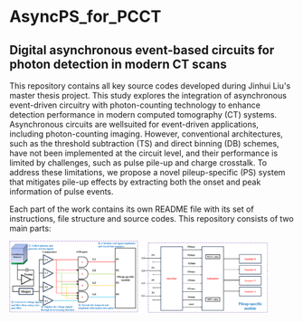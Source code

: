 # AsyncPS_for_PCCT
## Digital asynchronous event-based circuits for photon detection in modern CT scans

This repository contains all key source codes developed during Jinhui Liu's master thesis project. This study explores the integration of asynchronous event-driven circuitry with photon-counting technology to enhance detection performance in modern computed tomography (CT) systems. Asynchronous circuits are wellsuited for event-driven applications, including photon-counting imaging. However, conventional architectures, such as the threshold subtraction (TS) and direct binning (DB) schemes, have not been implemented at the circuit level, and their performance is limited by challenges, such as pulse pile-up and charge crosstalk. To address these limitations, we propose a novel pileup-specific (PS) system that mitigates pile-up effects by extracting both the onset and peak information of pulse events.

Each part of the work contains its own README file with its set of instructions, file structure and source codes. This repository consists of two main parts:

<img src="System_Schematic_pile_up.png" width="45%"/>
<img src="Pile-up-identifier.png" width="45%"/>
